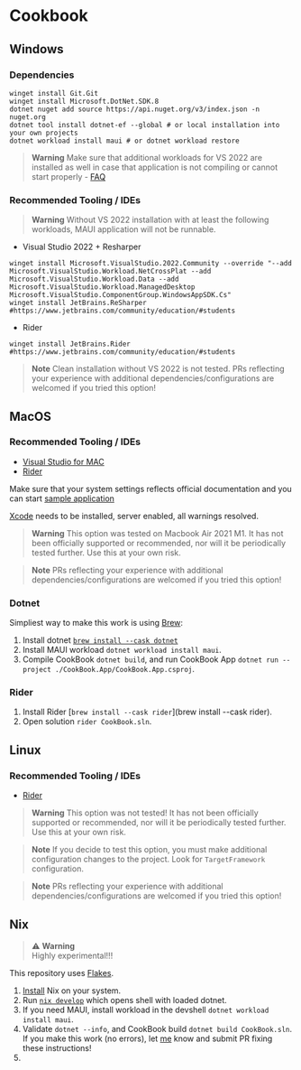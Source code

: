 # Cookbook

## Windows

### Dependencies

```pwsh
winget install Git.Git
winget install Microsoft.DotNet.SDK.8
dotnet nuget add source https://api.nuget.org/v3/index.json -n nuget.org
dotnet tool install dotnet-ef --global # or local installation into your own projects
dotnet workload install maui # or dotnet workload restore
```

> **Warning** Make sure that additional workloads for VS 2022 are installed as well in case that application is not compiling or cannot start properly - [FAQ](https://github.com/nesfit/ICS/wiki/Projekt-CookBook-nelze-vůbec-spustit)

### Recommended Tooling / IDEs

> **Warning** Without VS 2022 installation with at least the following workloads, MAUI application will not be runnable.

- Visual Studio 2022 + Resharper
```
winget install Microsoft.VisualStudio.2022.Community --override "--add Microsoft.VisualStudio.Workload.NetCrossPlat --add Microsoft.VisualStudio.Workload.Data --add Microsoft.VisualStudio.Workload.ManagedDesktop Microsoft.VisualStudio.ComponentGroup.WindowsAppSDK.Cs"
winget install JetBrains.ReSharper #https://www.jetbrains.com/community/education/#students
```

- Rider
```
winget install JetBrains.Rider #https://www.jetbrains.com/community/education/#students
```

> **Note** Clean installation without VS 2022 is not tested. PRs reflecting your experience with additional dependencies/configurations are welcomed if you tried this option!

## MacOS

### Recommended Tooling / IDEs
- [Visual Studio for MAC](https://visualstudio.microsoft.com/vs/mac/)
- [Rider](https://www.jetbrains.com/rider/)

Make sure that your system settings reflects official documentation and you can start [sample application](https://learn.microsoft.com/en-us/dotnet/maui/mac-catalyst/cli?view=net-maui-9.0)

[Xcode](https://apps.apple.com/us/app/xcode/id497799835?mt=12) needs to be installed, server enabled, all warnings resolved.

> **Warning** This option was tested on Macbook Air 2021 M1. It has not been officially supported or recommended, nor will it be periodically tested further. Use this at your own risk.

> **Note** PRs reflecting your experience with additional dependencies/configurations are welcomed if you tried this option!

### Dotnet
Simpliest way to make this work is using [Brew](https://docs.brew.sh/Installation):
1. Install dotnet [`brew install --cask dotnet`](https://formulae.brew.sh/cask/dotnet)
2. Install MAUI workload `dotnet workload install maui`.
3. Compile CookBook `dotnet build`, and run CookBook App `dotnet run --project ./CookBook.App/CookBook.App.csproj`.

### Rider
1. Install Rider [`brew install --cask rider`](brew install --cask rider).
2. Open solution `rider CookBook.sln`.

## Linux

### Recommended Tooling / IDEs
- [Rider](https://www.jetbrains.com/rider/)

> **Warning** This option was not tested! It has not been officially supported or recommended, nor will it be periodically tested further. Use this at your own risk.

> **Note** If you decide to test this option, you must make additional configuration changes to the project. Look for `TargetFramework` configuration.

> **Note** PRs reflecting your experience with additional dependencies/configurations are welcomed if you tried this option!

## Nix
> :warning: **Warning**  
> Highly experimental!!!

This repository uses [Flakes](https://zero-to-nix.com/concepts/flakes/). 
1. [Install](https://zero-to-nix.com/start/install/) Nix on your system.
2. Run [`nix develop`](https://zero-to-nix.com/start/nix-develop/) which opens shell with loaded dotnet.
3. If you need MAUI, install workload in the devshell `dotnet workload install maui`.
4. Validate `dotnet --info`, and CookBook build `dotnet build CookBook.sln`. If you make this work (no errors), let [me](pluskal@vut.cz) know and submit PR fixing these instructions!
5. 